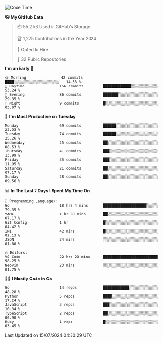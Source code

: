 <!--START_SECTION:thansetan-waka-->
![Code Time](http://img.shields.io/badge/Code%20Time-127%20hrs%2014%20mins-blue)

**🐱 My GitHub Data** 

> 📦 55.2 kB Used in GitHub's Storage 
 > 
> 🏆 1,275 Contributions in the Year 2024
 > 
> 💼 Opted to Hire
 > 
> 📜 32 Public Repositories 
 > 

**I'm an Early 🐤** 

```text
🌞 Morning                42 commits          ████░░░░░░░░░░░░░░░░░░░░░   14.33 % 
🌆 Daytime                156 commits         █████████████░░░░░░░░░░░░   53.24 % 
🌃 Evening                86 commits          ███████░░░░░░░░░░░░░░░░░░   29.35 % 
🌙 Night                  9 commits           █░░░░░░░░░░░░░░░░░░░░░░░░   03.07 % 
```

📅 **I'm Most Productive on Tuesday** 

```text
Monday                   69 commits          ██████░░░░░░░░░░░░░░░░░░░   23.55 % 
Tuesday                  74 commits          ██████░░░░░░░░░░░░░░░░░░░   25.26 % 
Wednesday                25 commits          ██░░░░░░░░░░░░░░░░░░░░░░░   08.53 % 
Thursday                 41 commits          ███░░░░░░░░░░░░░░░░░░░░░░   13.99 % 
Friday                   35 commits          ███░░░░░░░░░░░░░░░░░░░░░░   11.95 % 
Saturday                 21 commits          ██░░░░░░░░░░░░░░░░░░░░░░░   07.17 % 
Sunday                   28 commits          ██░░░░░░░░░░░░░░░░░░░░░░░   09.56 % 
```

📊 **In The Last 7 Days I Spent My Time On** 

```text
💬 Programming Languages: 
Go                       18 hrs 4 mins       ████████████████████░░░░░   79.35 % 
YAML                     1 hr 38 mins        ██░░░░░░░░░░░░░░░░░░░░░░░   07.17 % 
Git Config               1 hr                █░░░░░░░░░░░░░░░░░░░░░░░░   04.42 % 
INI                      42 mins             █░░░░░░░░░░░░░░░░░░░░░░░░   03.13 % 
JSON                     24 mins             ░░░░░░░░░░░░░░░░░░░░░░░░░   01.80 % 

🔥 Editors: 
VS Code                  22 hrs 23 mins      █████████████████████████   98.25 % 
Neovim                   23 mins             ░░░░░░░░░░░░░░░░░░░░░░░░░   01.75 % 
```

**🧑‍💻 I Mostly Code in Go** 

```text
Go                       14 repos            ████████████░░░░░░░░░░░░░   48.28 % 
Python                   5 repos             ████░░░░░░░░░░░░░░░░░░░░░   17.24 % 
JavaScript               3 repos             ███░░░░░░░░░░░░░░░░░░░░░░   10.34 % 
TypeScript               2 repos             ██░░░░░░░░░░░░░░░░░░░░░░░   06.90 % 
Ruby                     1 repo              █░░░░░░░░░░░░░░░░░░░░░░░░   03.45 % 
```

Last Updated on 15/07/2024 04:20:29 UTC
<!--END_SECTION:thansetan-waka-->
